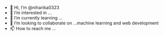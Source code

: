 - 👋 Hi, I’m @niharika0323
- 👀 I’m interested in ...
- 🌱 I’m currently learning ...
- 💞️ I’m looking to collaborate on ...machine learning and web development
- 📫 How to reach me ...

<!---
niharika0323/niharika0323 is a ✨ special ✨ repository because its `README.md` (this file) appears on your GitHub profile.
You can click the Preview link to take a look at your changes.
--->

